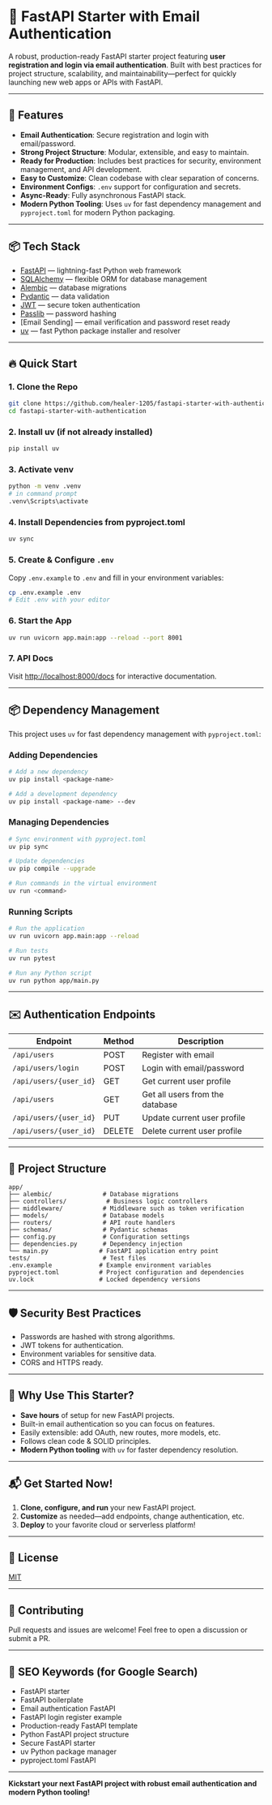 # 🚀 FastAPI Starter with Email Authentication

A robust, production-ready FastAPI starter project featuring **user registration and login via email authentication**. Built with best practices for project structure, scalability, and maintainability—perfect for quickly launching new web apps or APIs with FastAPI.

---

## 🌟 Features

- **Email Authentication**: Secure registration and login with email/password.
- **Strong Project Structure**: Modular, extensible, and easy to maintain.
- **Ready for Production**: Includes best practices for security, environment management, and API development.
- **Easy to Customize**: Clean codebase with clear separation of concerns.
- **Environment Configs**: `.env` support for configuration and secrets.
- **Async-Ready**: Fully asynchronous FastAPI stack.
- **Modern Python Tooling**: Uses `uv` for fast dependency management and `pyproject.toml` for modern Python packaging.

---

## 📦 Tech Stack

- [FastAPI](https://fastapi.tiangolo.com/) — lightning-fast Python web framework
- [SQLAlchemy](https://www.sqlalchemy.org/) — flexible ORM for database management
- [Alembic](https://alembic.sqlalchemy.org/) — database migrations
- [Pydantic](https://docs.pydantic.dev/) — data validation
- [JWT](https://jwt.io/) — secure token authentication
- [Passlib](https://passlib.readthedocs.io/) — password hashing
- [Email Sending] — email verification and password reset ready
- [uv](https://github.com/astral-sh/uv) — fast Python package installer and resolver

---

## 🔥 Quick Start

### 1. Clone the Repo

```bash
git clone https://github.com/healer-1205/fastapi-starter-with-authentication.git
cd fastapi-starter-with-authentication
```

### 2. Install uv (if not already installed)

```bash
pip install uv
```

### 3. Activate venv

```bash
python -m venv .venv
# in command prompt
.venv\Scripts\activate
```


### 4. Install Dependencies from pyproject.toml

```bash
uv sync
```

### 5. Create & Configure `.env`

Copy `.env.example` to `.env` and fill in your environment variables:

```bash
cp .env.example .env
# Edit .env with your editor
```

### 6. Start the App

```bash
uv run uvicorn app.main:app --reload --port 8001
```

### 7. API Docs

Visit [http://localhost:8000/docs](http://localhost:8000/docs) for interactive documentation.

---

## 📦 Dependency Management

This project uses `uv` for fast dependency management with `pyproject.toml`:

### Adding Dependencies

```bash
# Add a new dependency
uv pip install <package-name>

# Add a development dependency
uv pip install <package-name> --dev
```

### Managing Dependencies

```bash
# Sync environment with pyproject.toml
uv pip sync

# Update dependencies
uv pip compile --upgrade

# Run commands in the virtual environment
uv run <command>
```

### Running Scripts

```bash
# Run the application
uv run uvicorn app.main:app --reload

# Run tests
uv run pytest

# Run any Python script
uv run python app/main.py
```

---

## ✉️ Authentication Endpoints

| Endpoint               | Method | Description                     |
| ---------------------- | ------ | ------------------------------- |
| `/api/users`           | POST   | Register with email             |
| `/api/users/login`     | POST   | Login with email/password       |
| `/api/users/{user_id}` | GET    | Get current user profile        |
| `/api/users`           | GET    | Get all users from the database |
| `/api/users/{user_id}` | PUT    | Update current user profile     |
| `/api/users/{user_id}` | DELETE | Delete current user profile     |

---

## 📁 Project Structure

```
app/
├── alembic/              # Database migrations
├── controllers/           # Business logic controllers
├── middleware/           # Middleware such as token verification
├── models/               # Database models
├── routers/              # API route handlers
├── schemas/              # Pydantic schemas
├── config.py             # Configuration settings
├── dependencies.py       # Dependency injection
└── main.py              # FastAPI application entry point
tests/                    # Test files
.env.example             # Example environment variables
pyproject.toml           # Project configuration and dependencies
uv.lock                  # Locked dependency versions
```

---

## 🛡️ Security Best Practices

- Passwords are hashed with strong algorithms.
- JWT tokens for authentication.
- Environment variables for sensitive data.
- CORS and HTTPS ready.

---

## 🎯 Why Use This Starter?

- **Save hours** of setup for new FastAPI projects.
- Built-in email authentication so you can focus on features.
- Easily extensible: add OAuth, new routes, more models, etc.
- Follows clean code & SOLID principles.
- **Modern Python tooling** with `uv` for faster dependency resolution.

---

## 📬 Get Started Now!

1. **Clone, configure, and run** your new FastAPI project.
2. **Customize** as needed—add endpoints, change authentication, etc.
3. **Deploy** to your favorite cloud or serverless platform!

---

## 📝 License

[MIT](LICENSE)

---

## 🤝 Contributing

Pull requests and issues are welcome! Feel free to open a discussion or submit a PR.

---

## 🔎 SEO Keywords (for Google Search)

- FastAPI starter
- FastAPI boilerplate
- Email authentication FastAPI
- FastAPI login register example
- Production-ready FastAPI template
- Python FastAPI project structure
- Secure FastAPI starter
- uv Python package manager
- pyproject.toml FastAPI

---

**Kickstart your next FastAPI project with robust email authentication and modern Python tooling!**



